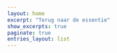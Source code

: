 ```yaml
---
layout: home
excerpt: "Terug naar de essentie"
show_excerpts: true
paginate: true
entries_layout: list
---
```

